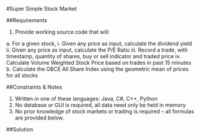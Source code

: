
#Super Simple Stock Market

##Requirements 
1. Provide working source code that will:

  a. For a given stock, 
     i. Given any price as input, calculate the dividend yield 
     ii. Given any price as input, calculate the P/E Ratio 
     iii. Record a trade, with timestamp, quantity of shares, buy or sell indicator and traded price 
     iv. Calculate Volume Weighted Stock Price based on trades in past 15 minutes 
  b. Calculate the GBCE All Share Index using the geometric mean of prices for all stocks 


##Constraints & Notes 
1. Written in one of these languages: 
   Java, C#, C++, Python 
2. No database or GUI is required, all data need only be held in memory 
3. No prior knowledge of stock markets or trading is required – all formulas are provided below. 

##Solution
